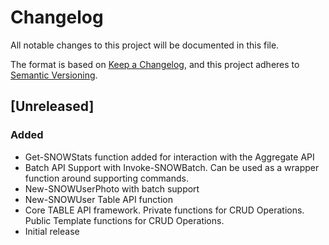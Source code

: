 # Changelog
All notable changes to this project will be documented in this file.

The format is based on [Keep a Changelog](https://keepachangelog.com/en/1.0.0/),
and this project adheres to [Semantic Versioning](https://semver.org/spec/v2.0.0.html).

## [Unreleased]
### Added
- Get-SNOWStats function added for interaction with the Aggregate API
- Batch API Support with Invoke-SNOWBatch. Can be used as a wrapper function around supporting commands.
- New-SNOWUserPhoto with batch support
- New-SNOWUser Table API function
- Core TABLE API framework. Private functions for CRUD Operations. Public Template functions for CRUD Operations.
- Initial release

